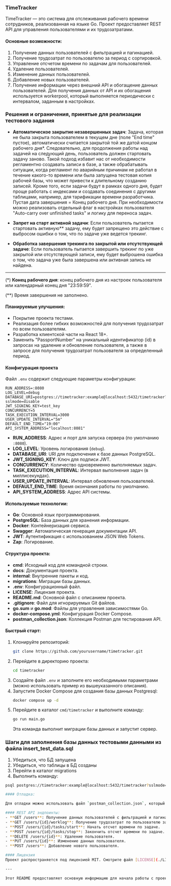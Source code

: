 ### TimeTracker

TimeTracker — это система для отслеживания рабочего времени сотрудников, реализованная на языке Go. Проект предоставляет REST API для управления пользователями и их трудозатратами.

#### Основные возможности:

1. Получение данных пользователей с фильтрацией и пагинацией.
2. Получение трудозатрат по пользователю за период с сортировкой.
3. Управление отсчетом времени по задачам для пользователей.
4. Удаление пользователей.
5. Изменение данных пользователей.
6. Добавление новых пользователей.
7. Получение  информации через внешний API и обогащение данных пользователей. Для получения данных от API и их обогащения используется workerpool, который выполняется периодически с интервалом, заданным в настройках.  


### Решения и ограничения, принятые для реализации тестового задания

- **Автоматическое закрытие незавершенных задач**:
  Задача, которая не была закрыта пользователем в текущем дне (поле "End time" пустое), автоматически считается закрытой той же датой концом рабочего дня\*. Следовательно, для продолжения работы над задачей на следующий день, пользователь должен стартовать задачу заново. Такой подход избавит нас от необходимости регламентно создавать записи в базе, а также обрабатывать ситуации, когда регламент по аварийным причинам не работал в течение какого-то времени или была запущена тестовая копия рабочей базы, что может привести к длительному созданию записей. Кроме того, если задачи будут в рамках одного дня, будет проще работать с индексами и создавать соединения с другими таблицами, например, для тарификации времени разработчика. Пустая дата завершения = Конец рабочего дня. При необходимости можно реализовать отдельный флаг в настройках пользователя "Auto-carry over unfinished tasks" и логику для переноса задач.

- **Запрет на старт активной задачи**:
  Если пользователь пытается стартовать активную\*\* задачу, ему будет запрещено это действие с выбросом ошибки о том, что по задаче уже ведется трекинг.

- **Обработка завершения трекинга по закрытой или отсутствующей задаче**:
  Если пользователь пытается завершить трекинг по уже закрытой или отсутствующей записи, ему будет выброшена ошибка о том, что задача уже была завершена или активная запись не найдена.

---

(\*) **Конец рабочего дня**: конец рабочего дня из настроек пользователя или календарный конец дня "23:59:59".

(\*\*) Время завершения не заполнено.

#### Планируемые улучшения:

- Покрытие проекта тестами.
- Реализация более гибких возможностей для получения трудозатрат по всем пользователям.
- Разработка клиентской части на React 18+.
- Заменить "PassportNumber" на уникальный идентификатор (id) в запросах на удаление и обновление пользователя, а также в запросе для получения трудозатрат пользователя за определенный период.  

#### Конфигурация проекта

Файл `.env` содержит следующие параметры конфигурации:

```plaintext
RUN_ADDRESS=:8080
LOG_LEVEL=debug
DATABASE_URI=postgres://timetracker:example@localhost:5432/timetracker?sslmode=disable
JWT_SIGNING_KEY=test_key
CONCURRENCY=5
TASK_EXECUTION_INTERVAL=3000
USER_UPDATE_INTERVAL="5m"
DEFAULT_END_TIME="19:00"
API_SYSTEM_ADDRESS="localhost:8081"
```

- **RUN_ADDRESS**: Адрес и порт для запуска сервера (по умолчанию `:8080`).
- **LOG_LEVEL**: Уровень логирования (`debug`).
- **DATABASE_URI**: URI для подключения к базе данных PostgreSQL.
- **JWT_SIGNING_KEY**: Ключ для подписи JWT.
- **CONCURRENCY**: Количество одновременно выполняемых задач.
- **TASK_EXECUTION_INTERVAL**: Интервал выполнения задач (в миллисекундах).
- **USER_UPDATE_INTERVAL**: Интервал обновления пользователей.
- **DEFAULT_END_TIME**: Время окончания работы по умолчанию.
- **API_SYSTEM_ADDRESS**: Адрес API системы.

#### Используемые технологии:

- **Go**: Основной язык программирования.
- **PostgreSQL**: База данных для хранения информации.
- **Docker**: Контейнеризация сервиса.
- **Swagger**: Автоматическая генерация документации API.
- **JWT**: Аутентификация с использованием JSON Web Tokens.
- **Zap**: Логирование.

#### Структура проекта:

- **cmd**: Исходный код для командной строки.
- **docs**: Документация проекта.
- **internal**: Внутренние пакеты и код.
- **migrations**: Миграции базы данных.
- **.env**: Конфигурационный файл.
- **LICENSE**: Лицензия проекта.
- **README.md**: Основной файл с описанием проекта.
- **.gitignore**: Файл для игнорируемых Git файлов.
- **go.sum** и **go.mod**: Файлы для управления зависимостями Go.
- **docker-compose.yml**: Конфигурация Docker Compose.
- **postman_collection.json**: Коллекция Postman для тестирования API.

#### Быстрый старт:

1. Клонируйте репозиторий:
   ```bash
   git clone https://github.com/yourusername/timetracker.git
   ```
2. Перейдите в директорию проекта:
   ```bash
   cd timetracker
   ```
3. Создайте файл `.env` и заполните его необходимыми параметрами (можно использовать пример из вышеуказанного описания).
4. Запустите Docker Compose для создания базы данных Postgresql:
   ```bash
   docker compose up -d
   ```
5. Перейдите в каталог `cmd/timetracker` и выполните команду:
   ```bash
   go run main.go
   ```
   Эта команда выполнит миграции базы данных и запустит сервер.

### Шаги для заполнения базы данных тестовыми данными из файла insert_test_data.sql

1. Убедиться, что БД запущена
2. Убедиться, что таблицы в БД созданы
3. Перейти в каталог migrations
4. Выполнить команду:

```bash
psql postgres://timetracker:example@localhost:5432/timetracker?sslmode=disable -f insert_test_data.sql

#### Отладка:

Для отладки можно использовать файл `postman_collection.json`, который находится в корне проекта. Импортируйте этот файл в Postman, чтобы использовать готовые запросы для тестирования API.

#### REST API эндпоинты:
- **GET /users**: Получение данных пользователей с фильтрацией и пагинацией.
- **GET /users/{id}/worklog**: Получение трудозатрат по пользователю за период.
- **POST /users/{id}/tasks/start**: Начать отсчет времени по задаче.
- **POST /users/{id}/tasks/stop**: Закончить отсчет времени по задаче.
- **DELETE /users/{id}**: Удаление пользователя.
- **PUT /users/{id}**: Изменение данных пользователя.
- **POST /users**: Добавление нового пользователя.

#### Лицензия
Проект распространяется под лицензией MIT. Смотрите файл [LICENSE](./LICENSE) для получения дополнительной информации.

---

Этот README предоставляет основную информацию для начала работы с проектом TimeTracker. Вы можете расширять и обновлять его по мере необходимости, чтобы включать дополнительные детали или инструкции.
```
